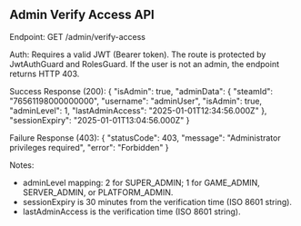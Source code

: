 ## Admin Verify Access API

Endpoint: GET /admin/verify-access

Auth: Requires a valid JWT (Bearer token). The route is protected by JwtAuthGuard and RolesGuard. If the user is not an admin, the endpoint returns HTTP 403.

Success Response (200):
{
	"isAdmin": true,
	"adminData": {
		"steamId": "76561198000000000",
		"username": "adminUser",
		"isAdmin": true,
		"adminLevel": 1,
		"lastAdminAccess": "2025-01-01T12:34:56.000Z"
	},
	"sessionExpiry": "2025-01-01T13:04:56.000Z"
}

Failure Response (403):
{
	"statusCode": 403,
	"message": "Administrator privileges required",
	"error": "Forbidden"
}

Notes:
- adminLevel mapping: 2 for SUPER_ADMIN; 1 for GAME_ADMIN, SERVER_ADMIN, or PLATFORM_ADMIN.
- sessionExpiry is 30 minutes from the verification time (ISO 8601 string).
- lastAdminAccess is the verification time (ISO 8601 string).

